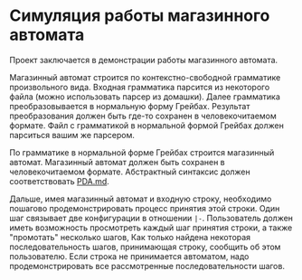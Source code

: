# Симуляция работы магазинного автомата

Проект заключается в демонстрации работы магазинного автомата.

Магазинный автомат строится по контекстно-свободной грамматике произвольного вида.
Входная грамматика парсится из некоторого файла (можно использовать парсер из домашки).
Далее грамматика преобразовывается в нормальную форму Грейбах.
Результат преобразования должен быть где-то сохранен в человекочитаемом формате.
Файл с грамматикой в нормальной формой Грейбах должен парситься вашим же парсером.

По грамматике в нормальной форме Грейбах строится магазинный автомат.
Магазинный автомат должен быть сохранен в человекочитаемом формате.
Абстрактный синтаксис должен соответствовать [PDA.md](lang/PDA.md).

Дальше, имея магазинный автомат и входную строку, необходимо пошагово продемонстрировать процесс принятия этой строки.
Один шаг связывает две конфигурации в отношении `|-`.
Пользователь должен иметь возможность просмотреть каждый шаг принятия строки, а также "промотать" несколько шагов,
Как только найдена некоторая последовательность шагов, принимающая строку, сообщить об этом пользователю.
Если строка не принимается автоматом, надо продемонстрировать все рассмотренные последовательности шагов.
